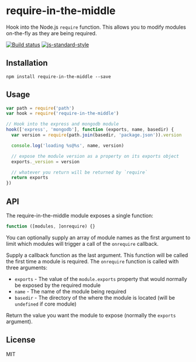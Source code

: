 # require-in-the-middle

Hook into the Node.js `require` function. This allows you to modify
modules on-the-fly as they are being required.

[![Build status](https://travis-ci.org/opbeat/require-in-the-middle.svg?branch=master)](https://travis-ci.org/opbeat/require-in-the-middle)
[![js-standard-style](https://img.shields.io/badge/code%20style-standard-brightgreen.svg?style=flat)](https://github.com/feross/standard)

## Installation

```
npm install require-in-the-middle --save
```

## Usage

```js
var path = require('path')
var hook = require('require-in-the-middle')

// Hook into the express and mongodb module
hook(['express', 'mongodb'], function (exports, name, basedir) {
  var version = require(path.join(basedir, 'package.json')).version

  console.log('loading %s@%s', name, version)

  // expose the module version as a property on its exports object
  exports._version = version

  // whatever you return will be returned by `require`
  return exports
})
```

## API

The require-in-the-middle module exposes a single function:

```js
function ([modules, ]onrequire) {}
```

You can optionally supply an array of module names as the first argument
to limit which modules will trigger a call of the `onrequire` callback.

Supply a callback function as the last argument. This function will be
called the first time a module is required. The `onrequire` function is
called with three arguments:

- `exports` - The value of the `module.exports` property that would
  normally be exposed by the required module
- `name` - The name of the module being required
- `basedir` - The directory of the where the module is located (will be
  `undefined` if core module)

Return the value you want the module to expose (normally the `exports`
argument).

## License

MIT
